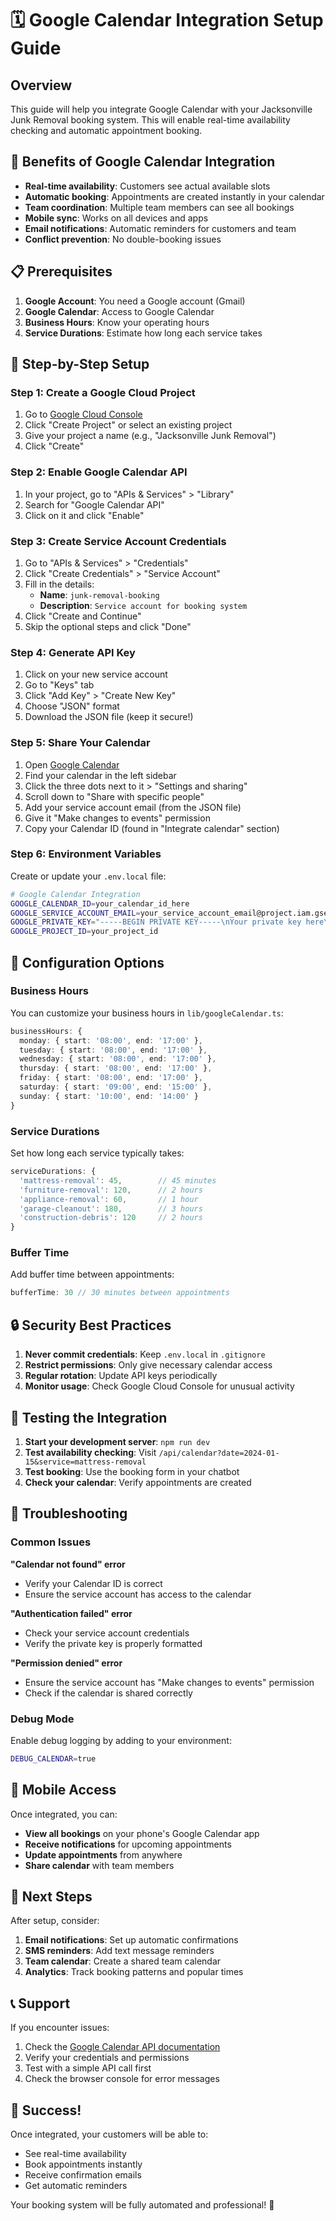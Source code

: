# 🗓️ Google Calendar Integration Setup Guide

## Overview
This guide will help you integrate Google Calendar with your Jacksonville Junk Removal booking system. This will enable real-time availability checking and automatic appointment booking.

## 🚀 Benefits of Google Calendar Integration

- **Real-time availability**: Customers see actual available slots
- **Automatic booking**: Appointments are created instantly in your calendar
- **Team coordination**: Multiple team members can see all bookings
- **Mobile sync**: Works on all devices and apps
- **Email notifications**: Automatic reminders for customers and team
- **Conflict prevention**: No double-booking issues

## 📋 Prerequisites

1. **Google Account**: You need a Google account (Gmail)
2. **Google Calendar**: Access to Google Calendar
3. **Business Hours**: Know your operating hours
4. **Service Durations**: Estimate how long each service takes

## 🔧 Step-by-Step Setup

### Step 1: Create a Google Cloud Project

1. Go to [Google Cloud Console](https://console.cloud.google.com/)
2. Click "Create Project" or select an existing project
3. Give your project a name (e.g., "Jacksonville Junk Removal")
4. Click "Create"

### Step 2: Enable Google Calendar API

1. In your project, go to "APIs & Services" > "Library"
2. Search for "Google Calendar API"
3. Click on it and click "Enable"

### Step 3: Create Service Account Credentials

1. Go to "APIs & Services" > "Credentials"
2. Click "Create Credentials" > "Service Account"
3. Fill in the details:
   - **Name**: `junk-removal-booking`
   - **Description**: `Service account for booking system`
4. Click "Create and Continue"
5. Skip the optional steps and click "Done"

### Step 4: Generate API Key

1. Click on your new service account
2. Go to "Keys" tab
3. Click "Add Key" > "Create New Key"
4. Choose "JSON" format
5. Download the JSON file (keep it secure!)

### Step 5: Share Your Calendar

1. Open [Google Calendar](https://calendar.google.com/)
2. Find your calendar in the left sidebar
3. Click the three dots next to it > "Settings and sharing"
4. Scroll down to "Share with specific people"
5. Add your service account email (from the JSON file)
6. Give it "Make changes to events" permission
7. Copy your Calendar ID (found in "Integrate calendar" section)

### Step 6: Environment Variables

Create or update your `.env.local` file:

```bash
# Google Calendar Integration
GOOGLE_CALENDAR_ID=your_calendar_id_here
GOOGLE_SERVICE_ACCOUNT_EMAIL=your_service_account_email@project.iam.gserviceaccount.com
GOOGLE_PRIVATE_KEY="-----BEGIN PRIVATE KEY-----\nYour private key here\n-----END PRIVATE KEY-----"
GOOGLE_PROJECT_ID=your_project_id
```

## 🎯 Configuration Options

### Business Hours
You can customize your business hours in `lib/googleCalendar.ts`:

```typescript
businessHours: {
  monday: { start: '08:00', end: '17:00' },
  tuesday: { start: '08:00', end: '17:00' },
  wednesday: { start: '08:00', end: '17:00' },
  thursday: { start: '08:00', end: '17:00' },
  friday: { start: '08:00', end: '17:00' },
  saturday: { start: '09:00', end: '15:00' },
  sunday: { start: '10:00', end: '14:00' }
}
```

### Service Durations
Set how long each service typically takes:

```typescript
serviceDurations: {
  'mattress-removal': 45,        // 45 minutes
  'furniture-removal': 120,      // 2 hours
  'appliance-removal': 60,       // 1 hour
  'garage-cleanout': 180,        // 3 hours
  'construction-debris': 120     // 2 hours
}
```

### Buffer Time
Add buffer time between appointments:

```typescript
bufferTime: 30 // 30 minutes between appointments
```

## 🔒 Security Best Practices

1. **Never commit credentials**: Keep `.env.local` in `.gitignore`
2. **Restrict permissions**: Only give necessary calendar access
3. **Regular rotation**: Update API keys periodically
4. **Monitor usage**: Check Google Cloud Console for unusual activity

## 🧪 Testing the Integration

1. **Start your development server**: `npm run dev`
2. **Test availability checking**: Visit `/api/calendar?date=2024-01-15&service=mattress-removal`
3. **Test booking**: Use the booking form in your chatbot
4. **Check your calendar**: Verify appointments are created

## 🚨 Troubleshooting

### Common Issues

**"Calendar not found" error**
- Verify your Calendar ID is correct
- Ensure the service account has access to the calendar

**"Authentication failed" error**
- Check your service account credentials
- Verify the private key is properly formatted

**"Permission denied" error**
- Ensure the service account has "Make changes to events" permission
- Check if the calendar is shared correctly

### Debug Mode

Enable debug logging by adding to your environment:

```bash
DEBUG_CALENDAR=true
```

## 📱 Mobile Access

Once integrated, you can:
- **View all bookings** on your phone's Google Calendar app
- **Receive notifications** for upcoming appointments
- **Update appointments** from anywhere
- **Share calendar** with team members

## 🔄 Next Steps

After setup, consider:
1. **Email notifications**: Set up automatic confirmations
2. **SMS reminders**: Add text message reminders
3. **Team calendar**: Create a shared team calendar
4. **Analytics**: Track booking patterns and popular times

## 📞 Support

If you encounter issues:
1. Check the [Google Calendar API documentation](https://developers.google.com/calendar)
2. Verify your credentials and permissions
3. Test with a simple API call first
4. Check the browser console for error messages

## 🎉 Success!

Once integrated, your customers will be able to:
- See real-time availability
- Book appointments instantly
- Receive confirmation emails
- Get automatic reminders

Your booking system will be fully automated and professional! 🚀

